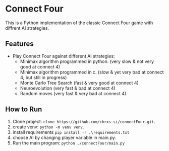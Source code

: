 # Connect Four

This is a Python implementation of the classic Connect Four game with diffrent AI strategies.

## Features

- Play Connect Four against different AI strategies:
  - Minimax algorithm programmed in python. (very slow & not very good at connect 4)
  - Minimax algorithm programmed in c. (slow & yet very bad at connect 4, but still in progress)
  - Monte Carlo Tree Search (fast & very good at connect 4)
  - Neuroevolution (very fast & bad at connect 4)
  - Random moves (very fast & very bad at connect 4)

## How to Run

1. Clone project: ```clone https://github.com/chrxs-si/connectFour.git```.
2. create venv: ```python -m venv venv```.
3. install requirements ```pip install -r .\requirements.txt```
2. choose AI by changing player variable in main.py.
5. Run the main program: ```python ./connectFour/main.py```